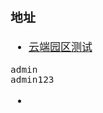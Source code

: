 <span  style="font-family: Simsun,serif; font-size: 17px; ">

### 地址

- [云端园区测试](http://192.168.1.136/index)

~~~
admin
admin123
~~~

- [](http://192.168.1.138/index)

</span>